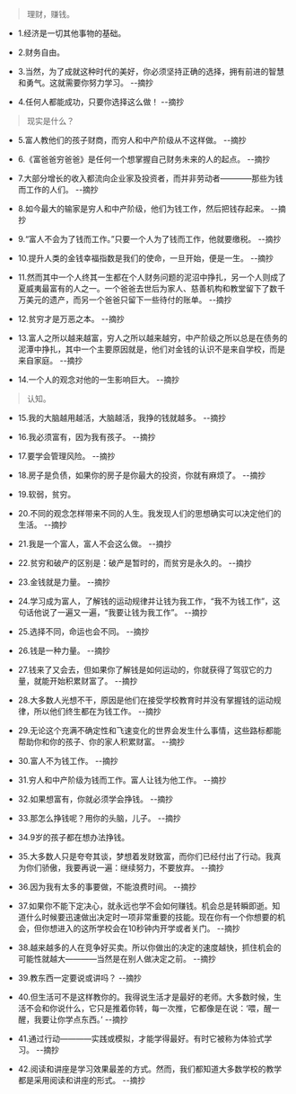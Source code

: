 >理财，赚钱。

- 1.经济是一切其他事物的基础。

- 2.财务自由。

- 3.当然，为了成就这种时代的美好，你必须坚持正确的选择，拥有前进的智慧和勇气。这就需要你努力学习。 --摘抄

- 4.任何人都能成功，只要你选择这么做！ --摘抄

>现实是什么？

- 5.富人教他们的孩子财商，而穷人和中产阶级从不这样做。 --摘抄

- 6.《富爸爸穷爸爸》是任何一个想掌握自己财务未来的人的起点。 --摘抄

- 7.大部分增长的收入都流向企业家及投资者，而并非劳动者————那些为钱而工作的人们。 --摘抄

- 8.如今最大的输家是穷人和中产阶级，他们为钱工作，然后把钱存起来。 --摘抄

- 9.“富人不会为了钱而工作。”只要一个人为了钱而工作，他就要缴税。 --摘抄

- 10.提升人类的金钱幸福指数是我们的使命，一旦开始，便是一生。 --摘抄

- 11.然而其中一个人终其一生都在个人财务问题的泥沼中挣扎，另一个人则成了夏威夷最富有的人之一。一个爸爸去世后为家人、慈善机构和教堂留下了数千万美元的遗产，而另一个爸爸只留下一些待付的账单。 --摘抄

- 12.贫穷才是万恶之本。 --摘抄

- 13.富人之所以越来越富，穷人之所以越来越穷，中产阶级之所以总是在债务的泥潭中挣扎，其中一个主要原因就是，他们对金钱的认识不是来自学校，而是来自家庭。 --摘抄

- 14.一个人的观念对他的一生影响巨大。 --摘抄

>认知。

- 15.我的大脑越用越活，大脑越活，我挣的钱就越多。 --摘抄

- 16.我必须富有，因为我有孩子。 --摘抄

- 17.要学会管理风险。 --摘抄

- 18.房子是负债，如果你的房子是你最大的投资，你就有麻烦了。 --摘抄

- 19.软弱，贫穷。

- 20.不同的观念怎样带来不同的人生。我发现人们的思想确实可以决定他们的生活。 --摘抄

- 21.我是一个富人，富人不会这么做。 --摘抄

- 22.贫穷和破产的区别是：破产是暂时的，而贫穷是永久的。 --摘抄

- 23.金钱就是力量。 --摘抄

- 24.学习成为富人，了解钱的运动规律并让钱为我工作，“我不为钱工作”，这句话他说了一遍又一遍，“我要让钱为我工作”。 --摘抄

- 25.选择不同，命运也会不同。 --摘抄

- 26.钱是一种力量。 --摘抄

- 27.钱来了又会去，但如果你了解钱是如何运动的，你就获得了驾驭它的力量，就能开始积累财富了。 --摘抄

- 28.大多数人光想不干，原因是他们在接受学校教育时并没有掌握钱的运动规律，所以他们终生都在为钱工作。 --摘抄

- 29.无论这个充满不确定性和飞速变化的世界会发生什么事情，这些路标都能帮助你和你的孩子、你的家人积累财富。 --摘抄

- 30.富人不为钱工作。 --摘抄

- 31.穷人和中产阶级为钱而工作。富人让钱为他工作。 --摘抄

- 32.如果想富有，你就必须学会挣钱。 --摘抄

- 33.那怎么挣钱呢？用你的头脑，儿子。 --摘抄

- 34.9岁的孩子都在想办法挣钱。

- 35.大多数人只是夸夸其谈，梦想着发财致富，而你们已经付出了行动。我真为你们骄傲，我要再说一遍：继续努力，不要放弃。 --摘抄

- 36.因为我有太多的事要做，不能浪费时间。 --摘抄

- 37.如果你不能下定决心，就永远也学不会如何赚钱。机会总是转瞬即逝。知道什么时候要迅速做出决定时一项非常重要的技能。现在你有一个你想要的机会，但你想进入的这所学校会在10秒钟内开学或者关门。 --摘抄

- 38.越来越多的人在竞争好买卖。所以你做出的决定的速度越快，抓住机会的可能性就越大————当然是在别人做决定之前。 --摘抄

- 39.教东西一定要说或讲吗？ --摘抄

- 40.但生活可不是这样教你的。我得说生活才是最好的老师。大多数时候，生活不会和你说什么，它只是推着你转，每一次推，它都像是在说：‘喂，醒一醒，我要让你学点东西。’ --摘抄

- 41.通过行动————实践或模拟，才能学得最好。有时它被称为体验式学习。 --摘抄

- 42.阅读和讲座是学习效果最差的方式。然而，我们都知道大多数学校的教学都是采用阅读和讲座的形式。 --摘抄
